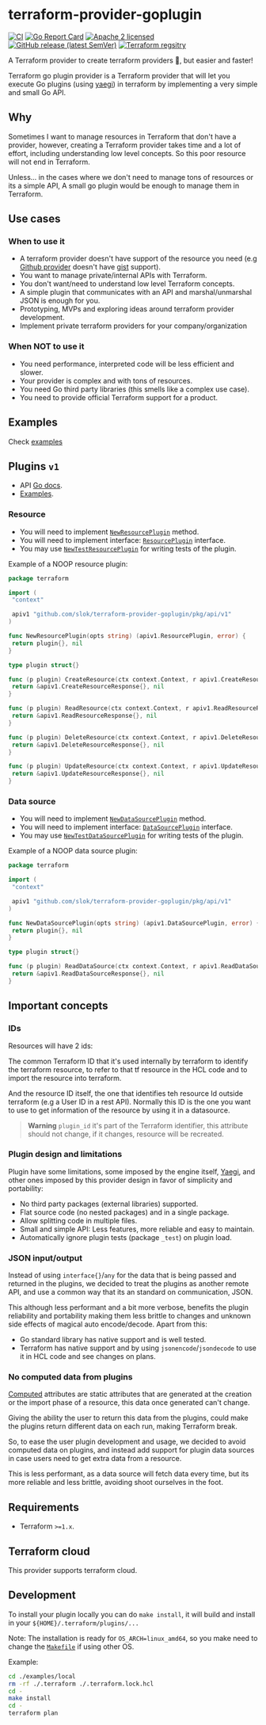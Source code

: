 # terraform-provider-goplugin

[![CI](https://github.com/slok/terraform-provider-goplugin/actions/workflows/ci.yml/badge.svg?branch=main)](https://github.com/slok/terraform-provider-goplugin/actions/workflows/ci.yml)
[![Go Report Card](https://goreportcard.com/badge/github.com/slok/terraform-provider-goplugin)](https://goreportcard.com/report/github.com/slok/terraform-provider-goplugin)
[![Apache 2 licensed](https://img.shields.io/badge/license-Apache2-blue.svg)](https://raw.githubusercontent.com/slok/terraform-provider-goplugin/master/LICENSE)
[![GitHub release (latest SemVer)](https://img.shields.io/github/v/release/slok/terraform-provider-goplugin)](https://github.com/slok/terraform-provider-goplugin/releases/latest)
[![Terraform regsitry](https://img.shields.io/badge/Terraform-Registry-color=green?logo=Terraform&style=flat&color=5C4EE5&logoColor=white)](https://registry.terraform.io/providers/slok/goplugin/latest/docs)

A Terraform provider to create terraform providers 🤯, but easier and faster!

Terraform go plugin provider is a Terraform provider that will let you execute Go plugins (using [yaegi]) in terraform by implementing a very simple and small Go API.

## Why

Sometimes I want to manage resources in Terraform that don't have a provider, however, creating a Terraform provider takes time and a lot of effort, including understanding low level concepts. So this poor resource will not end in Terraform.

Unless... in the cases where we don't need to manage tons of resources or its a simple API, A small go plugin would be enough to manage them in Terraform.

## Use cases

### When to use it

- A terraform provider doesn't have support of the resource you need (e.g [Github provider][gh-provider] doesn't have [gist] support).
- You want to manage private/internal APIs with Terraform.
- You don't want/need to understand low level Terraform concepts.
- A simple plugin that communicates with an API and marshal/unmarshal JSON is enough for you.
- Prototyping, MVPs and exploring ideas around terraform provider development.
- Implement private terraform providers for your company/organization

### When NOT to use it

- You need performance, interpreted code will be less efficient and slower.
- Your provider is complex and with tons of resources.
- You need Go third party libraries (this smells like a complex use case).
- You need to provide official Terraform support for a product.

## Examples

Check [examples](./examples)

## Plugins `v1`

- API [Go docs][godoc-v1].
- [Examples][examples].

### Resource

- You will need to implement [`NewResourcePlugin`][resource-apiv1-factory-method-godoc] method.
- You will need to implement interface: [`ResourcePlugin`][resource-apiv1-interface-godoc] interface.
- You may use [`NewTestResourcePlugin`][apiv1-testing-godoc] for writing tests of the plugin.

Example of a NOOP resource plugin:

```go
package terraform

import (
 "context"

 apiv1 "github.com/slok/terraform-provider-goplugin/pkg/api/v1"
)

func NewResourcePlugin(opts string) (apiv1.ResourcePlugin, error) {
 return plugin{}, nil
}

type plugin struct{}

func (p plugin) CreateResource(ctx context.Context, r apiv1.CreateResourceRequest) (*apiv1.CreateResourceResponse, error) {
 return &apiv1.CreateResourceResponse{}, nil
}

func (p plugin) ReadResource(ctx context.Context, r apiv1.ReadResourceRequest) (*apiv1.ReadResourceResponse, error) {
 return &apiv1.ReadResourceResponse{}, nil
}

func (p plugin) DeleteResource(ctx context.Context, r apiv1.DeleteResourceRequest) (*apiv1.DeleteResourceResponse, error) {
 return &apiv1.DeleteResourceResponse{}, nil
}

func (p plugin) UpdateResource(ctx context.Context, r apiv1.UpdateResourceRequest) (*apiv1.UpdateResourceResponse, error) {
 return &apiv1.UpdateResourceResponse{}, nil
}
```

### Data source

- You will need to implement [`NewDataSourcePlugin`][data-source-apiv1-factory-method-godoc] method.
- You will need to implement interface: [`DataSourcePlugin`][data-source-apiv1-interface-godoc] interface.
- You may use [`NewTestDataSourcePlugin`][apiv1-testing-godoc] for writing tests of the plugin.

Example of a NOOP data source plugin:

```go
package terraform

import (
 "context"

 apiv1 "github.com/slok/terraform-provider-goplugin/pkg/api/v1"
)

func NewDataSourcePlugin(opts string) (apiv1.DataSourcePlugin, error) {
 return plugin{}, nil
}

type plugin struct{}

func (p plugin) ReadDataSource(ctx context.Context, r apiv1.ReadDataSourceRequest) (*apiv1.ReadDataSourceResponse, error) {
 return &apiv1.ReadDataSourceResponse{}, nil
}
```

## Important concepts

### IDs

Resources will have 2 ids:

The common Terraform ID that it's used internally by terraform to identify
the terraform resource, to refer to that tf resource in the HCL code and to import the resource into terraform.

And the resource ID itself, the one that identifies teh resource Id outside terraform (e.g a User ID
in a rest API). Normally this ID is the one you want to use to get information of the resource by using it
in a datasource.

> **Warning**
> `plugin_id` it's part of the Terraform identifier, this attribute should not change, if it changes, resource will be recreated.

### Plugin design and limitations

Plugin have some limitations, some imposed by the engine itself, [Yaegi], and other ones imposed by this provider
design in favor of simplicity and portability:

- No third party packages (external libraries) supported.
- Flat source code (no nested packages) and in a single package.
- Allow splitting code in multiple files.
- Small and simple API: Less features, more reliable and easy to maintain.
- Automatically ignore plugin tests (package `_test`) on plugin load.

### JSON input/output

Instead of using `interface{}`/`any` for the data that is being passed and returned in the plugins, we decided to treat the plugins as another remote API, and use a common way that its an standard on communication, JSON.

This although less performant and a bit more verbose, benefits the plugin reliability and portability making them less brittle to changes and unknown side effects of magical auto encode/decode. Apart from this:

- Go standard library has native support and is well tested.
- Terraform has native support and by using `jsonencode`/`jsondecode` to use it in HCL code and see changes on plans.

### No computed data from plugins

[Computed] attributes are static attributes that are generated at the creation or the import phase of a resource, this data once generated can't change.

Giving the ability the user to return this data from the plugins, could make the plugins return different data on each run, making Terraform break.

So, to ease the user plugin development and usage, we decided to avoid computed data on plugins, and instead add support for plugin data sources in case users need to get extra data from a resource.

This is less performant, as a data source will fetch data every time, but its more reliable and less brittle, avoiding shoot ourselves in the foot.

## Requirements

- Terraform `>=1.x`.

## Terraform cloud

This provider supports terraform cloud.

## Development

To install your plugin locally you can do `make install`, it will build and install in your `${HOME}/.terraform/plugins/...`

Note: The installation is ready for `OS_ARCH=linux_amd64`, so you make need to change the [`Makefile`](./Makefile) if using other OS.

Example:

```bash
cd ./examples/local
rm -rf ./.terraform ./.terraform.lock.hcl
cd -
make install
cd -
terraform plan
```

[yaegi]: https://github.com/traefik/yaegi
[gh-provider]: https://registry.terraform.io/providers/integrations/github/latest/docs
[gist]: https://gist.github.com/
[computed]: https://www.terraform.io/plugin/sdkv2/schemas/schema-behaviors#computed
[godoc-v1]: https://pkg.go.dev/github.com/slok/terraform-provider-goplugin/pkg/api/v1
[resource-apiv1-factory-method-godoc]: https://pkg.go.dev/github.com/slok/terraform-provider-goplugin/pkg/api/v1#NewResourcePlugin
[resource-apiv1-interface-godoc]: https://pkg.go.dev/github.com/slok/terraform-provider-goplugin/pkg/api/v1#ResourcePlugin
[data-source-apiv1-factory-method-godoc]: https://pkg.go.dev/github.com/slok/terraform-provider-goplugin/pkg/api/v1#NewDataSourcePlugin
[data-source-apiv1-interface-godoc]: https://pkg.go.dev/github.com/slok/terraform-provider-goplugin/pkg/api/v1#DataSourcePlugin
[apiv1-testing-godoc]: https://pkg.go.dev/github.com/slok/terraform-provider-goplugin/pkg/api/v1/testing
[examples]: https://github.com/slok/terraform-provider-goplugin/tree/main/examples
